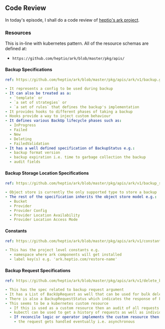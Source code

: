 ## Code Review
In today's episode, I shall do a code review of [heptio's ark project](https://github.com/heptio/ark). 

### Resources
This is in-line with kubernetes pattern. All of the resource schemas are defined at:

- `https://github.com/heptio/ark/blob/master/pkg/apis/`

#### Backup Specifications
```yaml
ref: https://github.com/heptio/ark/blob/master/pkg/apis/ark/v1/backup.go

- It represents a config to be used during backup
- It can also be treated as a:
  - `template` or 
  - `a set of strategies` or
  - `a set of rules` that defines the backup's implementation
- It provides hooks to different phases of taking a backup
- Hooks provide a way to inject custom behaviour
- It defines various BackUp lifecycle phases such as:
  - InProgress
  - Failed
  - New
  - Deleting
  - FailedValidation
- It has a well defined specification of BackupStatus e.g.:
  - backup format version
  - backup expiration i.e. time to garbage collection the backup
  - audit fields
```

#### Backup Storage Location Specifications
```yaml
ref: https://github.com/heptio/ark/blob/master/pkg/apis/ark/v1/backup_storage_location.go

- Object store is currently the only supported type to store a backup
- The rest of the specification inherits the object store model e.g.:
  - Bucket
  - Provider
  - Provider Config
  - Provider Location Availability
  - Provider Location Access Mode
```

#### Constants
```yaml
ref: https://github.com/heptio/ark/blob/master/pkg/apis/ark/v1/constants.go

- This has the project level constants e.g.
  - namespace where ark components will get installed
  - label key(s) e.g. 'ark.heptio.com/restore-name'
```

#### Backup Request Specifications
```yaml
ref: https://github.com/heptio/ark/blob/master/pkg/apis/ark/v1/delete_backup_request.go

- This has the spec related to backup request argument
- It has a List of BackUpRequest as well that can be used for bulk deletion of backups
- There is also a BackupRequestStatus which indicates the response of backup request
- This seems to be a kubernetes custom resource
  - If this is used as a custom resource then an audit of all requests can be done
  - kubectl can be used to get a history of requests as well as individual status
  - If reconcile logic or operator implements the custom resource then:
    - the request gets handled eventually i.e. asynchronous
```
